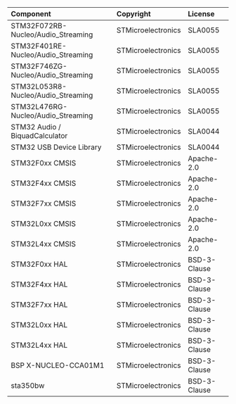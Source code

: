 | Component                             | Copyright            | License   |
|:---------                             |:-------              |:----------|
| STM32F072RB-Nucleo/Audio_Streaming	| STMicroelectronics   | SLA0055      |
| STM32F401RE-Nucleo/Audio_Streaming	| STMicroelectronics   | SLA0055      |
| STM32F746ZG-Nucleo/Audio_Streaming	| STMicroelectronics   | SLA0055      |
| STM32L053R8-Nucleo/Audio_Streaming	| STMicroelectronics   | SLA0055      |
| STM32L476RG-Nucleo/Audio_Streaming	| STMicroelectronics   | SLA0055      |
| STM32 Audio / BiquadCalculator		| STMicroelectronics   | SLA0044      |
| STM32 USB Device Library	  			| STMicroelectronics   | SLA0044      |
| STM32F0xx CMSIS 			  			| STMicroelectronics   | Apache-2.0   |
| STM32F4xx CMSIS 			  			| STMicroelectronics   | Apache-2.0   |
| STM32F7xx CMSIS 			  			| STMicroelectronics   | Apache-2.0   |
| STM32L0xx CMSIS 			  		    | STMicroelectronics   | Apache-2.0   |
| STM32L4xx CMSIS 			  		    | STMicroelectronics   | Apache-2.0   |
| STM32F0xx HAL   			  		    | STMicroelectronics   | BSD-3-Clause |
| STM32F4xx HAL   			  		    | STMicroelectronics   | BSD-3-Clause |
| STM32F7xx HAL   			  		    | STMicroelectronics   | BSD-3-Clause |
| STM32L0xx HAL   			  		    | STMicroelectronics   | BSD-3-Clause |
| STM32L4xx HAL   			  		    | STMicroelectronics   | BSD-3-Clause |
| BSP X-NUCLEO-CCA01M1				    | STMicroelectronics   | BSD-3-Clause |
| sta350bw                              | STMicroelectronics   | BSD-3-Clause |
